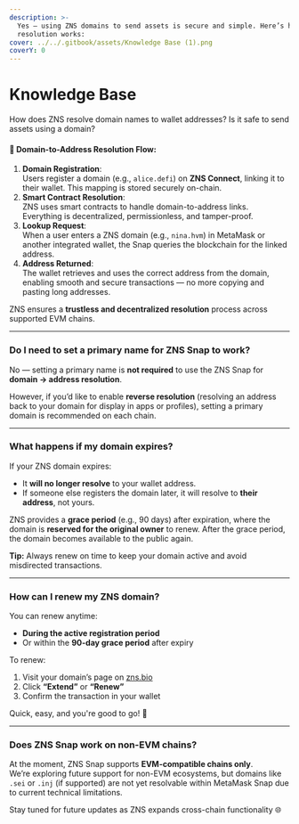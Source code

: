 ```yaml
---
description: >-
  Yes — using ZNS domains to send assets is secure and simple. Here’s how
  resolution works:
cover: ../../.gitbook/assets/Knowledge Base (1).png
coverY: 0
---
```


# Knowledge Base

How does ZNS resolve domain names to wallet addresses? Is it safe to send assets using a domain?

#### 🔗 Domain-to-Address Resolution Flow:

1. **Domain Registration**:\
   Users register a domain (e.g., `alice.defi`) on **ZNS Connect**, linking it to their wallet. This mapping is stored securely on-chain.
2. **Smart Contract Resolution**:\
   ZNS uses smart contracts to handle domain-to-address links. Everything is decentralized, permissionless, and tamper-proof.
3. **Lookup Request**:\
   When a user enters a ZNS domain (e.g., `nina.hvm`) in MetaMask or another integrated wallet, the Snap queries the blockchain for the linked address.
4. **Address Returned**:\
   The wallet retrieves and uses the correct address from the domain, enabling smooth and secure transactions — no more copying and pasting long addresses.

ZNS ensures a **trustless and decentralized resolution** process across supported EVM chains.

***

### Do I need to set a primary name for ZNS Snap to work?

No — setting a primary name is **not required** to use the ZNS Snap for **domain → address resolution**.

However, if you’d like to enable **reverse resolution** (resolving an address back to your domain for display in apps or profiles), setting a primary domain is recommended on each chain.

***

### What happens if my domain expires?

If your ZNS domain expires:

* It **will no longer resolve** to your wallet address.
* If someone else registers the domain later, it will resolve to **their address**, not yours.

ZNS provides a **grace period** (e.g., 90 days) after expiration, where the domain is **reserved for the original owner** to renew. After the grace period, the domain becomes available to the public again.

**Tip:** Always renew on time to keep your domain active and avoid misdirected transactions.

***

### How can I renew my ZNS domain?

You can renew anytime:

* **During the active registration period**
* Or within the **90-day grace period** after expiry

To renew:

1. Visit your domain’s page on [zns.bio](https://zns.bio/)
2. Click **“Extend”** or **“Renew”**
3. Confirm the transaction in your wallet

Quick, easy, and you're good to go! 🔄

***

### Does ZNS Snap work on non-EVM chains?

At the moment, ZNS Snap supports **EVM-compatible chains only**.\
We’re exploring future support for non-EVM ecosystems, but domains like `.sei` or `.inj` (if supported) are not yet resolvable within MetaMask Snap due to current technical limitations.

Stay tuned for future updates as ZNS expands cross-chain functionality 🌐

